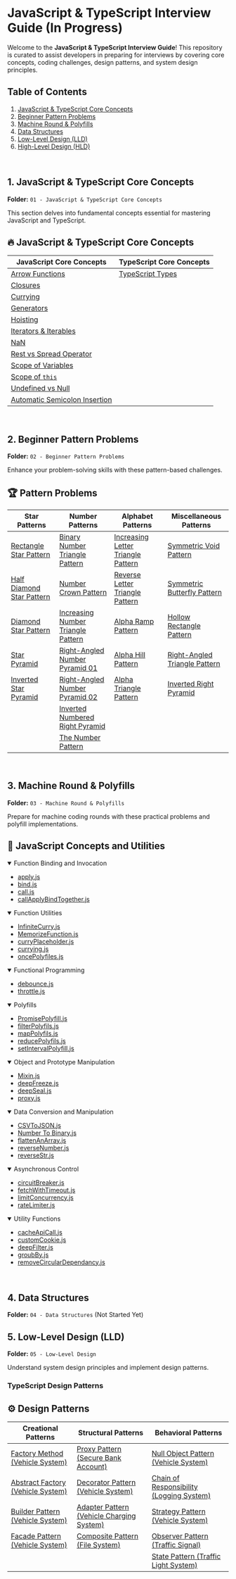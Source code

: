 # JavaScript & TypeScript Interview Guide (In Progress)

Welcome to the **JavaScript & TypeScript Interview Guide**! This repository is curated to assist developers in preparing for interviews by covering core concepts, coding challenges, design patterns, and system design principles.

## Table of Contents

1. [JavaScript & TypeScript Core Concepts](#1-javascript--typescript-core-concepts)
2. [Beginner Pattern Problems](#2-beginner-pattern-problems)
3. [Machine Round & Polyfills](#3-machine-round--polyfills)
4. [Data Structures](#4-data-structures)
5. [Low-Level Design (LLD)](#5-low-level-design-lld)
6. [High-Level Design (HLD)](#6-high-level-design-hld)

<br>


## 1. JavaScript & TypeScript Core Concepts

**Folder:** `01 - JavaScript & TypeScript Core Concepts`

This section delves into fundamental concepts essential for mastering JavaScript and TypeScript.

## 🔥 JavaScript & TypeScript Core Concepts

| **JavaScript Core Concepts** | **TypeScript Core Concepts** |
| ---------------------------- | ---------------------------- |
| [Arrow Functions](01%20-%20JavaScript%20&%20TypeScript%20Core%20Concepts/JavaScript/arrow.md) | [TypeScript Types](01%20-%20JavaScript%20&%20TypeScript%20Core%20Concepts/TypeScript/types.md) |
| [Closures](01%20-%20JavaScript%20&%20TypeScript%20Core%20Concepts/JavaScript/closures.md) | |
| [Currying](01%20-%20JavaScript%20&%20TypeScript%20Core%20Concepts/JavaScript/currying.md) | |
| [Generators](01%20-%20JavaScript%20&%20TypeScript%20Core%20Concepts/JavaScript/generator.md) | |
| [Hoisting](01%20-%20JavaScript%20&%20TypeScript%20Core%20Concepts/JavaScript/hoisting.md) | |
| [Iterators & Iterables](01%20-%20JavaScript%20&%20TypeScript%20Core%20Concepts/JavaScript/Iterators-and-Iterables.md) | |
| [NaN](01%20-%20JavaScript%20&%20TypeScript%20Core%20Concepts/JavaScript/NaN.md) | |
| [Rest vs Spread Operator](01%20-%20JavaScript%20&%20TypeScript%20Core%20Concepts/JavaScript/rest-vs-spread.md) | |
| [Scope of Variables](01%20-%20JavaScript%20&%20TypeScript%20Core%20Concepts/JavaScript/scope-of-variables.md) | |
| [Scope of `this`](01%20-%20JavaScript%20&%20TypeScript%20Core%20Concepts/JavaScript/scope-of-this.md) | |
| [Undefined vs Null](01%20-%20JavaScript%20&%20TypeScript%20Core%20Concepts/JavaScript/undefined-vs-null.md) | |
| [Automatic Semicolon Insertion](01%20-%20JavaScript%20&%20TypeScript%20Core%20Concepts/JavaScript/asi.md) | |


<br>

## 2. Beginner Pattern Problems

**Folder:** `02 - Beginner Pattern Problems`

Enhance your problem-solving skills with these pattern-based challenges.

## 🏆 Pattern Problems

| **Star Patterns** | **Number Patterns** | **Alphabet Patterns** | **Miscellaneous Patterns** |
| ----------------- | ------------------- | --------------------- | ------------------------- |
| [Rectangle Star Pattern](./02%20-%20Beginner%20Pattern-Problems/Pattern-1%20Reactangle-Star-Pattern.js) | [Binary Number Triangle Pattern](./02%20-%20Beginner%20Pattern-Problems/Pattern-11%20Binary-Number-Triangle-Pattern.js) | [Increasing Letter Triangle Pattern](./02%20-%20Beginner%20Pattern-Problems/Pattern-14%20Increasing-Letter-Triangle-Pattern.js) | [Symmetric Void Pattern](./02%20-%20Beginner%20Pattern-Problems/Pattern-19%20Symmetric-Void-Pattern.js) |
| [Half Diamond Star Pattern](./02%20-%20Beginner%20Pattern-Problems/Pattern-10%20Half-Diamond-Star-Pattern.js) | [Number Crown Pattern](./02%20-%20Beginner%20Pattern-Problems/Pattern-12%20Number-Crown-Pattern.js) | [Reverse Letter Triangle Pattern](./02%20-%20Beginner%20Pattern-Problems/Pattern-15%20Reverse-Letter-Triangle-Pattern.js) | [Symmetric Butterfly Pattern](./02%20-%20Beginner%20Pattern-Problems/Pattern-20%20Symmetric-Butterfly-Pattern.js) |
| [Diamond Star Pattern](./02%20-%20Beginner%20Pattern-Problems/Pattern-9%20Diamond-Star-Pattern.js) | [Increasing Number Triangle Pattern](./02%20-%20Beginner%20Pattern-Problems/Pattern-13%20Increasing-Number-Triangle-Pattern.js) | [Alpha Ramp Pattern](./02%20-%20Beginner%20Pattern-Problems/Pattern-16%20Alpha-Ramp-Pattern.js) | [Hollow Rectangle Pattern](./02%20-%20Beginner%20Pattern-Problems/Pattern-21%20Hollow-Rectangle-Pattern.js) |
| [Star Pyramid](./02%20-%20Beginner%20Pattern-Problems/Pattern-7%20Star-Pyramid.js) | [Right-Angled Number Pyramid 01](./02%20-%20Beginner%20Pattern-Problems/Pattern-3%20Right-Angled-Number-Pyramid-01.js) | [Alpha Hill Pattern](./02%20-%20Beginner%20Pattern-Problems/Pattern-17%20Alpha-Hill-Pattern.js) | [Right-Angled Triangle Pattern](./02%20-%20Beginner%20Pattern-Problems/Pattern-2%20Right-Angled-Triangle-Pattern.js) |
| [Inverted Star Pyramid](./02%20-%20Beginner%20Pattern-Problems/Pattern-8%20Inverted-Star-Pyramid.js) | [Right-Angled Number Pyramid 02](./02%20-%20Beginner%20Pattern-Problems/Pattern-4%20Right-Angled-Number-Pyramid-02.js) | [Alpha Triangle Pattern](./02%20-%20Beginner%20Pattern-Problems/Pattern-18%20Alpha-Triangle-Pattern.js) | [Inverted Right Pyramid](./02%20-%20Beginner%20Pattern-Problems/Pattern-5%20Inverted-Right-Pyramid.js) |
|                   | [Inverted Numbered Right Pyramid](./02%20-%20Beginner%20Pattern-Problems/Pattern-6%20Inverted-Numbered-Right-Pyramid.js) | | |
|                   | [The Number Pattern](./02%20-%20Beginner%20Pattern-Problems/Pattern-22%20The-Number-Pattern.js) | | |

<br>

## 3. Machine Round & Polyfills

**Folder:** `03 - Machine Round & Polyfills`

Prepare for machine coding rounds with these practical problems and polyfill implementations.

## 🚀 JavaScript Concepts and Utilities

<details open>
  <summary>Function Binding and Invocation</summary>

  - [apply.js](./03%20-%20Machine%20Round%20&%20polyfills/apply.js)
  - [bind.js](./03%20-%20Machine%20Round%20&%20polyfills/bind.js)
  - [call.js](./03%20-%20Machine%20Round%20&%20polyfills/call.js)
  - [callApplyBindTogether.js](./03%20-%20Machine%20Round%20&%20polyfills/callApplyBindTogether.js)
</details>

<details open>
  <summary>Function Utilities</summary>

  - [InfiniteCurry.js](./03%20-%20Machine%20Round%20&%20polyfills/InfiniteCurry.js)
  - [MemorizeFunction.js](./03%20-%20Machine%20Round%20&%20polyfills/MemorizeFunction.js)
  - [curryPlaceholder.js](./03%20-%20Machine%20Round%20&%20polyfills/curryPlaceholder.js)
  - [currying.js](./03%20-%20Machine%20Round%20&%20polyfills/currying.js)
  - [oncePolyfiles.js](./03%20-%20Machine%20Round%20&%20polyfills/oncePolyfiles.js)
</details>


<details open>
  <summary>Functional Programming</summary>

  - [debounce.js](./03%20-%20Machine%20Round%20&%20polyfills/debounce.js)
  - [throttle.js](./03%20-%20Machine%20Round%20&%20polyfills/throttle.js)
</details>


<details open>
  <summary>Polyfills</summary>

  - [PromisePolyfill.js](./03%20-%20Machine%20Round%20&%20polyfills/PromisePolyfill.js)
  - [filterPolyfils.js](./03%20-%20Machine%20Round%20&%20polyfills/filterPolyfils.js)
  - [mapPolyfils.js](./03%20-%20Machine%20Round%20&%20polyfills/mapPolyfils.js)
  - [reducePolyfils.js](./03%20-%20Machine%20Round%20&%20polyfills/reducePolyfils.js)
  - [setIntervalPolyfill.js](./03%20-%20Machine%20Round%20&%20polyfills/setIntervalPolyfill.js)
</details>

<details open>
  <summary>Object and Prototype Manipulation</summary>

  - [Mixin.js](./03%20-%20Machine%20Round%20&%20polyfills/Mixin.js)
  - [deepFreeze.js](./03%20-%20Machine%20Round%20&%20polyfills/deepFreeze.js)
  - [deepSeal.js](./03%20-%20Machine%20Round%20&%20polyfills/deepSeal.js)
  - [proxy.js](./03%20-%20Machine%20Round%20&%20polyfills/proxy.js)
</details>


<details open>
  <summary>Data Conversion and Manipulation</summary>

  - [CSVToJSON.js](./03%20-%20Machine%20Round%20&%20polyfills/CSVToJSON.js)
  - [Number To Binary.js](./03%20-%20Machine%20Round%20&%20polyfills/Number%20To%20Binary.js)
  - [flattenAnArray.js](./03%20-%20Machine%20Round%20&%20polyfills/flattenAnArray.js)
  - [reverseNumber.js](./03%20-%20Machine%20Round%20&%20polyfills/reverseNumber.js)
  - [reverseStr.js](./03%20-%20Machine%20Round%20&%20polyfills/reverseStr.js)
</details>


<details open>
  <summary>Asynchronous Control</summary>

  - [circuitBreaker.js](./03%20-%20Machine%20Round%20&%20polyfills/circuitBreaker.js)
  - [fetchWithTimeout.js](./03%20-%20Machine%20Round%20&%20polyfills/fetchWithTimeout.js)
  - [limitConcurrency.js](./03%20-%20Machine%20Round%20&%20polyfills/limitConcurrency.js)
  - [rateLimiter.js](./03%20-%20Machine%20Round%20&%20polyfills/rateLimiter.js)
</details>


<details open>
  <summary>Utility Functions</summary>

  - [cacheApiCall.js](./03%20-%20Machine%20Round%20&%20polyfills/cacheApiCall.js)
  - [customCookie.js](./03%20-%20Machine%20Round%20&%20polyfills/customCookie.js)
  - [deepFilter.js](./03%20-%20Machine%20Round%20&%20polyfills/deepFilter.js)
  - [groubBy.js](./03%20-%20Machine%20Round%20&%20polyfills/groubBy.js)
  - [removeCircularDependancy.js](./03%20-%20Machine%20Round%20&%20polyfills/removeCircularDependancy.js)
</details>
<br>

## 4. Data Structures

**Folder:** `04 - Data Structures` (Not Started Yet)

## 5. Low-Level Design (LLD)

**Folder:** `05 - Low-Level Design`

Understand system design principles and implement design patterns.

### TypeScript Design Patterns

## ⚙️ Design Patterns

| **Creational Patterns** | **Structural Patterns** | **Behavioral Patterns** |
| ----------------------- | ---------------------- | ----------------------- |
| [Factory Method (Vehicle System)](./05%20-%20Low%20Level%20Design/03%20-%20TypeScript%20Design%20Pattern/Creational%20Design%20Patterns/Factory%20Method/Vehicle%20System/README.md) | [Proxy Pattern (Secure Bank Account)](./05%20-%20Low%20Level%20Design/03%20-%20TypeScript%20Design%20Pattern/Structural%20Design%20Patterns/Proxy/Secure%20Bank%20Account/README.md) | [Null Object Pattern (Vehicle System)](./05%20-%20Low%20Level%20Design/03%20-%20TypeScript%20Design%20Pattern/Behavioral%20Design%20Patterns/Null%20Object%20Pattern/Vehicle%20System/README.md) |
| [Abstract Factory (Vehicle System)](./05%20-%20Low%20Level%20Design/03%20-%20TypeScript%20Design%20Pattern/Creational%20Design%20Patterns/Abstract%20Factory/Vehicle%20System/README.md) | [Decorator Pattern (Vehicle System)](./05%20-%20Low%20Level%20Design/03%20-%20TypeScript%20Design%20Pattern/Structural%20Design%20Patterns/Decorator/Vehicle%20System/README.md) | [Chain of Responsibility (Logging System)](./05%20-%20Low%20Level%20Design/03%20-%20TypeScript%20Design%20Pattern/Behavioral%20Design%20Patterns/Chain%20of%20Responsibility/%20Logging%20System/README.md) |
|  [Builder Pattern (Vehicle System)](./05%20-%20Low%20Level%20Design/03%20-%20TypeScript%20Design%20Pattern/Creational%20Design%20Patterns/Builder/Vehicle%20System/README.md)                        |   [Adapter Pattern (Vehicle Charging System)](./05%20-%20Low%20Level%20Design/03%20-%20TypeScript%20Design%20Pattern/Structural%20Design%20Patterns/Adapter/Vehicle%20Charging%20System/README.md)                     | [Strategy Pattern (Vehicle System)](./05%20-%20Low%20Level%20Design/03%20-%20TypeScript%20Design%20Pattern/Behavioral%20Design%20Patterns/Strategy%20Pattern/Vehicle%20System/Vehicle%20System%20With%20Strategy%20Pattern/README.md) |
| [Facade Pattern (Vehicle System)](./05%20-%20Low%20Level%20Design/03%20-%20TypeScript%20Design%20Pattern/Structural%20Design%20Patterns/Facade/README.md)                         |  [Composite Pattern (File System)](./05%20-%20Low%20Level%20Design/03%20-%20TypeScript%20Design%20Pattern/Structural%20Design%20Patterns/Composite/File%20System/README.md)                      | [Observer Pattern (Traffic Signal)](./05%20-%20Low%20Level%20Design/03%20-%20TypeScript%20Design%20Pattern/Behavioral%20Design%20Patterns/Observer%20Pattern/Traffic%20Signal/README.md) | 
|                         |                        | [State Pattern (Traffic Light System)](./05%20-%20Low%20Level%20Design/03%20-%20TypeScript%20Design%20Pattern/Behavioral%20Design%20Patterns/State/Traffic%20Light%20System/README.md) | 
